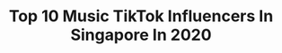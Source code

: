 ---
title: Top 10 Music TikTok Influencers In Singapore In 2020
description: >-
  Find top music TikTok influencers in Singapore in 2020. Most popular hashtags: #careforsg #sgunited #gamesathome #music.
platform: TikTok
profiles:
  - username: "mintu_mindfreak"
    fullname: >-
      M ❗️N   T   U  ❤️
    location: "Singapore"
    followers: 24968
    engagement: 1464
    commentsToLikes: 0.043912
    id: cka7uv3ywtkhl0i7836n5olcg
    verified: false
    hashtags: "#telugugirl, #duetitwithme, #iphone, #balu"
  - username: "joelchoozw"
    fullname: >-
      Joel Choo
    location: "Singapore"
    followers: 9921
    engagement: 619
    commentsToLikes: 0.039999
    id: ckaigur1334gp0i78w5bf4r52
    verified: false
    hashtags: "#relatable, #streetwear, #albumlookalike, #menstyle"
  - username: "vivichow2018"
    fullname: >-
      HUI
    location: "Singapore"
    followers: 554738
    engagement: 1257
    commentsToLikes: 0.009498
    id: ck84mcpefnaah0j781skbwplh
    verified: true
    hashtags: "#pink2020, #lifehacks, #beabrawlstar, #loveisintheair"
  - username: "leon_gkr"
    fullname: >-
      leon_gkr
    location: "Singapore"
    followers: 22785
    engagement: 609
    commentsToLikes: 0.067017
    id: ckaijfionescv0i78j9wvszh2
    verified: false
    hashtags: "#waitersbelike, #skincare, #makeup, #begreatersg"
  - username: "missfitfi"
    fullname: >-
      Miss FITFI
    location: "Singapore"
    followers: 21064
    engagement: 430
    commentsToLikes: 0.056079
    id: ck81s4n45pya30j78bg4qgnxk
    verified: false
    hashtags: "#jamesarthuryou, #pullupgame, #pushups, #invert"
  - username: "nashuabale__"
    fullname: >-
      nashuabale
    location: "Singapore"
    followers: 12715
    engagement: 679
    commentsToLikes: 0.026316
    id: ck92ytr0a4ekz0j787q1u1ahk
    verified: false
    hashtags: "#515fingerdance, #inthefuture, #musicaltheatre, #dontcare"
  - username: "shawnthia"
    fullname: >-
      Shawn Thia
    location: "Singapore"
    followers: 26602
    engagement: 573
    commentsToLikes: 0.036857
    id: ckai9nfjt8zda0i78a5ynjnp9
    verified: false
    hashtags: "#coffee, #normalpeople, #bali, #grooming"
  - username: "bibehlove0427"
    fullname: >-
      B I B E H
    location: "Singapore"
    followers: 263353
    engagement: 1029
    commentsToLikes: 0.048912
    id: ck9el4ywj94070j78nam4c66e
    verified: false
    hashtags: "#glowup, #joinourcult, #hoycrush, #yaculteveryday"
---